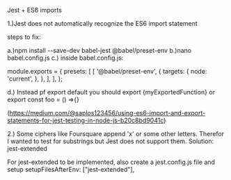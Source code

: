 Jest + ES6 imports

1.)Jest does not automatically recognize the ES6 import statement

steps to fix:

a.)npm install --save-dev babel-jest @babel/preset-env
b.)nano babel.config.js
c.) inside babel.config.js:

module.exports = {
presets: [
[
'@babel/preset-env',
{
targets: {
node: 'current',
},
},
],
],
};

d.) Instead pf export default you should export {myExportedFunction} or export const foo = () =>{}

(https://medium.com/@saplos123456/using-es6-import-and-export-statements-for-jest-testing-in-node-js-b20c8bd9041c)

2.) Some ciphers like Foursquare append 'x' or some other letters. Therefor I wanted to test for substrings but Jest does not support
them. Solution: jest-extended

For jest-extended to be implemented, also create a jest.config.js file and setup setupFilesAfterEnv: ["jest-extended"],

